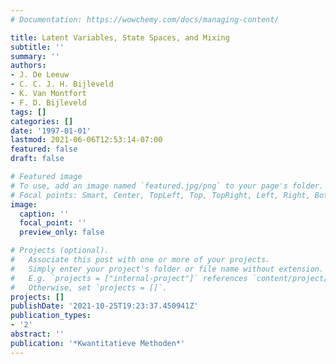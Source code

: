 ```yaml
---
# Documentation: https://wowchemy.com/docs/managing-content/

title: Latent Variables, State Spaces, and Mixing
subtitle: ''
summary: ''
authors:
- J. De Leeuw
- C. C. J. H. Bijleveld
- K. Van Montfort
- F. D. Bijleveld
tags: []
categories: []
date: '1997-01-01'
lastmod: 2021-06-06T12:53:14-07:00
featured: false
draft: false

# Featured image
# To use, add an image named `featured.jpg/png` to your page's folder.
# Focal points: Smart, Center, TopLeft, Top, TopRight, Left, Right, BottomLeft, Bottom, BottomRight.
image:
  caption: ''
  focal_point: ''
  preview_only: false

# Projects (optional).
#   Associate this post with one or more of your projects.
#   Simply enter your project's folder or file name without extension.
#   E.g. `projects = ["internal-project"]` references `content/project/deep-learning/index.md`.
#   Otherwise, set `projects = []`.
projects: []
publishDate: '2021-10-25T19:23:37.450941Z'
publication_types:
- '2'
abstract: ''
publication: '*Kwantitatieve Methoden*'
---
```

